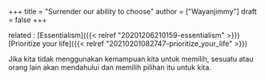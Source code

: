 +++
title = "Surrender our ability to choose"
author = ["Wayanjimmy"]
draft = false
+++

related
: [Essentialism]({{< relref "20201206210159-essentialism" >}}) [Prioritize your life]({{< relref "20210201082747-prioritize_your_life" >}})

Jika kita tidak menggunakan kemampuan kita untuk memilih, sesuatu atau
orang lain akan mendahului dan memilih pilihan itu untuk kita.
